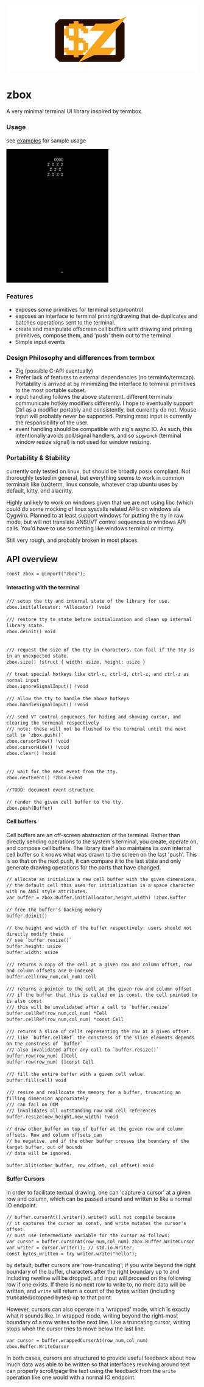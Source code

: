 ![](zbox-logo.svg)
# zbox

A very minimal terminal UI library inspired by termbox.

### Usage
see [examples](examples) for sample usage

![invaderdemo](examples/invader-zig.gif)

### Features
* exposes some primitives for terminal setup/control
* exposes an interface to terminal printing/drawing that de-duplicates and
batches operations sent to the terminal.
* create and manipulate offscreen cell buffers with drawing and printing
primitives, compose them, and 'push' them out to the terminal.
* Simple input events

### Design Philosophy and differences from termbox
* Zig (possible C-API eventually)
* Prefer lack of features to external dependencies (no terminfo/termcap). 
Portability is arrived at by minimizing the interface to terminal primitives
to the most portable subset.
* input handling follows the above statement. different terminals communicate
hotkey modifiers differently. I hope to eventually support Ctrl as a modifier
portably and consistently, but currently do not. Mouse input will probably 
never be supported.
Parsing most input is currently the responsibility of the user.
* event handling should be compatible with zig's async IO. As such, this
intentionally avoids poll/signal handlers, and so `sigwinch` (terminal window
resize signal) is not used for window resizing.

### Portability & Stability
currently only tested on linux, but should be broadly posix compliant. Not
thoroughly tested in general, but everything seems to work in common terminals
like (ux)term, linux console, whatever crap ubuntu uses by default, kitty, and
alacritty.

Highly unlikely to work on windows given that we are not using libc (which could
do some mocking of linux syscalls related APIs on windows ala Cygwin). Planned to
at least support windows for putting the tty in raw mode, but will not translate
ANSI/VT control sequences to windows API calls. You'd have to use something like
windows terminal or mintty.

Still very rough, and probably broken in most places.

## API overview

```zig
const zbox = @import("zbox");
```

#### Interacting with the terminal

```zig
/// setup the tty and internal state of the library for use.
zbox.init(allocator: *Allocator) !void

/// restore tty to state before initialization and clean up internal library state.
zbox.deinit() void


/// request the size of the tty in characters. Can fail if the tty is in an unexpected state.
zbox.size() !struct { width: usize, height: usize }

// treat special hotkeys like ctrl-c, ctrl-d, ctrl-z, and ctrl-z as normal input
zbox.ignoreSignalInput() !void

/// allow the tty to handle the above hotkeys
zbox.handleSignalInput() !void

/// send VT control sequences for hiding and showing cursor, and clearing the terminal respectively
/// note: these will not be flushed to the terminal until the next call to `zbox.push()`
zbox.cursorShow() !void
zbox.cursorHide() !void
zbox.clear() !void


/// wait for the next event from the tty.
zbox.nextEvent() !zbox.Event

//TODO: document event structure

// render the given cell buffer to the tty.
zbox.push(Buffer)

```
#### Cell buffers

Cell buffers are an off-screen abstraction of the terminal. Rather than directly sending operations to the
system's terminal, you create, operate on, and compose cell buffers. The library itself also maintains its own
internal cell buffer so it knows what was drawn to the screen on the last 'push'. This is so that on the next push,
it can compare it to the last state and only generate drawing operations for the parts that have changed.

```zig
// allocate an initialize a new cell buffer with the given dimensions.
// the default cell this uses for initialization is a space character with no ANSI style attributes.
var buffer = zbox.Buffer.init(allocator,height,width) !zbox.Buffer

// free the buffer's backing memory
buffer.deinit()

// the height and width of the buffer respectively. users should not directly modify these
// see `buffer.resize()`
buffer.height: usize
buffer.width: usize

/// returns a copy of the cell at a given row and column offset, row and column offsets are 0-indexed
buffer.cell(row_num,col_num) Cell

/// returns a pointer to the cell at the given row and column offset
/// if the buffer that this is called on is const, the cell pointed to is also const
/// this will be invalidated after a call to `buffer.resize`
buffer.cellRef(row_num,col_num) *Cell
buffer.cellRef(row_num,col_num) *const Cell

/// returns a slice of cells representing the row at a given offset.
/// like `buffer.cellRef` the constness of the slice elements depends on the constness of `buffer`
/// also invalidated after any call to `buffer.resize()`
buffer.row(row_num) []Cell
buffer.row(row_num) []const Cell

/// fill the entire buffer with a given cell value.
buffer.fill(cell) void

/// resize and reallocate the memory for a buffer, truncating an filling dimension approriately
/// can fail on OOM
/// invalidates all outstanding row and cell references
buffer.resize(new_height,new_width) !void

// draw other_buffer on top of buffer at the given row and column offsets. Row and column offsets can
// be negative, and if the other buffer crosses the boundary of the target buffer, out of bounds
// data will be ignored.

buffer.blit(other_buffer, row_offset, col_offset) void
```
#### Buffer Cursors

in order to facilitate textual drawing, one can 'capture a cursor' at a given row and column, which can
be passed around and written to like a normal IO endpoint.

```zig
// buffer.cursorAt().writer().write() will not compile because 
// it captures the cursor as const, and write mutates the cursor's offset.
// must use intermediate variable for the cursor as follows:
var cursor = buffer.cursorAt(row_num,col_num) zbox.Buffer.WriteCursor
var writer = cursor.writer(); // std.io.Writer;
const bytes_written = try writer.write("hello");
```

by default, buffer cursors are 'row-truncating'; if you write beyond the right boundary of the buffer, characters
after the right boundary up to and including newline will be dropped, and input will proceed on the following row if one
exists. If there is no next row to write to, no more data will be written, and `write` will return a count of the
bytes written (including truncated/dropped bytes) up to that point.

However, cursors can also operate in a 'wrapped' mode, which is exactly what it sounds like. In wrapped mode,
writing beyond the right-most boundary of a row writes to the next line. Like a truncating cursor, writing stops
when the cursor tries to move below the last line.

```zig
var cursor = buffer.wrappedCursorAt(row_num,col_num) zbox.Buffer.WriteCursor
```

In both cases, cursors are structured to provide useful feedback about how much data was able to be written so that
interfaces revolving around text can properly scroll/page the text using the feedback from the `write` operation like
one would with a normal IO endpoint.

